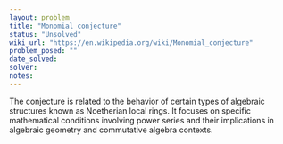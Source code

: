 ```yaml
---
layout: problem
title: "Monomial conjecture"
status: "Unsolved"
wiki_url: "https://en.wikipedia.org/wiki/Monomial_conjecture"
problem_posed: ""
date_solved:
solver:
notes:
---
```

The conjecture is related to the behavior of certain types of algebraic structures known as Noetherian local rings. It focuses on specific mathematical conditions involving power series and their implications in algebraic geometry and commutative algebra contexts.